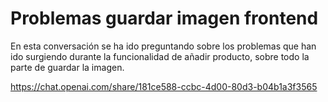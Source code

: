# Problemas guardar imagen frontend

En esta conversación se ha ido preguntando sobre los problemas que han ido surgiendo durante la funcionalidad de añadir producto, sobre todo la parte de guardar la imagen.

https://chat.openai.com/share/181ce588-ccbc-4d00-80d3-b04b1a3f3565